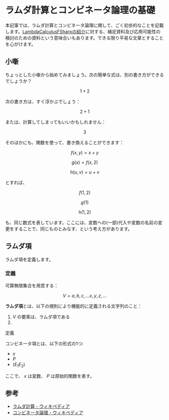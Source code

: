 # ラムダ計算とコンビネータ論理の基礎

本記事では、ラムダ計算とコンビネータ論理に関して、ごく初歩的なことを記載します。[LambdaCalculusFSharpの紹介](../01_fsharp/library/LambdaCalculusFSharp.md)に対する、補足資料及び応用可能性の検討のための資料という意味合いもあります。できる限り平易な文章とすることを心がけます。

## 小噺

ちょっとした小噺から始めてみましょう。次の簡単な式は、別の書き方ができるでしょうか？

```math
1 + 2
```

次の書き方は、すぐ浮かぶでしょう：

```math
2 + 1
```

または、計算してしまってもいいかもしれません：

```math
3
```

そのほかにも、関数を使って、書き換えることができます：

```math
f(x, y) = x + y
```

```math
g(x) = f(x, 2)
```

```math
h(u, v) = u + v
```

とすれば、

```math
f(1, 2)
```

```math
g(1)
```

```math
h(1, 2)
```

も、同じ数式を表しています。ここには、変数への(一部)代入や変数の名前の変更をすることで、同じものとみなす、という考え方があります。

## ラムダ項

ラムダ項を定義します。

### 定義

可算無限集合を用意する：

```math
V = { a, b, c, … x, y, z, … }
```

**ラムダ項**とは、以下の規則により機能的に定義される文字列のこと：

1. $V$ の要素は、ラムダ項である
2. 





定義

コンビネータ項とは、以下の形式の1つ:

- $x$
- $P$
- $(E_1 E_2)$

ここで、 $x$ は変数、 $P$ は原始的関数を表す。

## 参考

- [ラムダ計算 - ウィキペディア](https://ja.wikipedia.org/wiki/%E3%83%A9%E3%83%A0%E3%83%80%E8%A8%88%E7%AE%97)
- [コンビネータ論理 - ウィキペディア](https://ja.wikipedia.org/wiki/%E3%82%B3%E3%83%B3%E3%83%93%E3%83%8D%E3%83%BC%E3%82%BF%E8%AB%96%E7%90%86)
